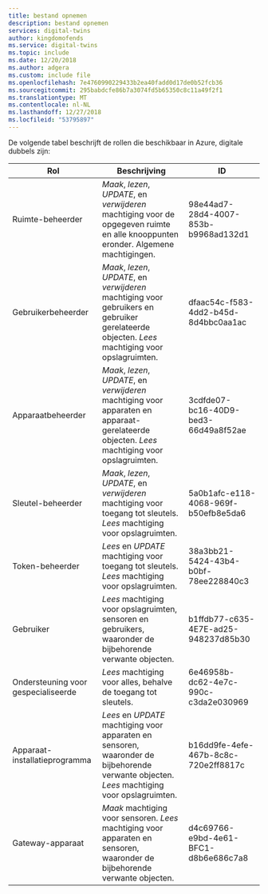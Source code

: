 ```yaml
---
title: bestand opnemen
description: bestand opnemen
services: digital-twins
author: kingdomofends
ms.service: digital-twins
ms.topic: include
ms.date: 12/20/2018
ms.author: adgera
ms.custom: include file
ms.openlocfilehash: 7e4760990229433b2ea40fadd0d17de0b52fcb36
ms.sourcegitcommit: 295babdcfe86b7a3074fd5b65350c8c11a49f2f1
ms.translationtype: MT
ms.contentlocale: nl-NL
ms.lasthandoff: 12/27/2018
ms.locfileid: "53795897"
---
```

De volgende tabel beschrijft de rollen die beschikbaar in Azure, digitale dubbels zijn:

| **Rol** | **Beschrijving** | **ID** |
| --- | --- | --- |
| Ruimte-beheerder | *Maak*, *lezen*, *UPDATE*, en *verwijderen* machtiging voor de opgegeven ruimte en alle knooppunten eronder. Algemene machtigingen. | 98e44ad7-28d4-4007-853b-b9968ad132d1 |
| Gebruikerbeheerder| *Maak*, *lezen*, *UPDATE*, en *verwijderen* machtiging voor gebruikers en gebruiker gerelateerde objecten. *Lees* machtiging voor opslagruimten. | dfaac54c-f583-4dd2-b45d-8d4bbc0aa1ac |
| Apparaatbeheerder | *Maak*, *lezen*, *UPDATE*, en *verwijderen* machtiging voor apparaten en apparaat-gerelateerde objecten. *Lees* machtiging voor opslagruimten. | 3cdfde07-bc16-40D9-bed3-66d49a8f52ae |
| Sleutel-beheerder | *Maak*, *lezen*, *UPDATE*, en *verwijderen* machtiging voor toegang tot sleutels. *Lees* machtiging voor opslagruimten. | 5a0b1afc-e118-4068-969f-b50efb8e5da6 |
| Token-beheerder |  *Lees* en *UPDATE* machtiging voor toegang tot sleutels. *Lees* machtiging voor opslagruimten. | 38a3bb21-5424-43b4-b0bf-78ee228840c3 |
| Gebruiker |  *Lees* machtiging voor opslagruimten, sensoren en gebruikers, waaronder de bijbehorende verwante objecten. | b1ffdb77-c635-4E7E-ad25-948237d85b30 |
| Ondersteuning voor gespecialiseerde |  *Lees* machtiging voor alles, behalve de toegang tot sleutels. | 6e46958b-dc62-4e7c-990c-c3da2e030969 |
| Apparaat-installatieprogramma | *Lees* en *UPDATE* machtiging voor apparaten en sensoren, waaronder de bijbehorende verwante objecten. *Lees* machtiging voor opslagruimten. | b16dd9fe-4efe-467b-8c8c-720e2ff8817c |
| Gateway-apparaat | *Maak* machtiging voor sensoren. *Lees* machtiging voor apparaten en sensoren, waaronder de bijbehorende verwante objecten. | d4c69766-e9bd-4e61-BFC1-d8b6e686c7a8 |